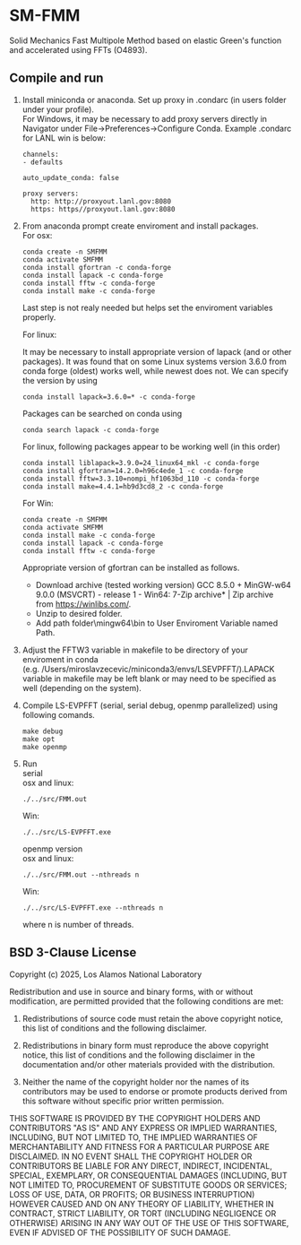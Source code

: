 # SM-FMM
Solid Mechanics Fast Multipole Method based on elastic Green's function and accelerated using FFTs (O4893).

## Compile and run

1. Install miniconda or anaconda. Set up proxy in .condarc (in users folder under your profile).  
    For Windows, it may be necessary to add proxy servers directly in Navigator under 
    File->Preferences->Configure Conda. Example .condarc for LANL win is below:
    ```
    channels:
    - defaults
    
    auto_update_conda: false
    
    proxy servers:
      http: http://proxyout.lanl.gov:8080
      https: https//proxyout.lanl.gov:8080
   ```
2. From anaconda prompt create enviroment and install packages.  
    For osx:
    ```
    conda create -n SMFMM
    conda activate SMFMM
    conda install gfortran -c conda-forge  
    conda install lapack -c conda-forge
    conda install fftw -c conda-forge
    conda install make -c conda-forge
    ```

    Last step is not realy needed but helps set the enviroment variables properly.

    For linux:
   
    It may be necessary to install appropriate version of lapack (and or other packages).
    It was found that on some Linux systems version 3.6.0 from conda forge (oldest) works well,
    while newest does not. We can specify the version by using
    ```
    conda install lapack=3.6.0=* -c conda-forge
    ```
    Packages can be searched on conda using
    ```
    conda search lapack -c conda-forge
    ```
    For linux, following packages appear to be working well (in this order)
    ```
    conda install liblapack=3.9.0=24_linux64_mkl -c conda-forge
    conda install gfortran=14.2.0=h96c4ede_1 -c conda-forge
    conda install fftw=3.3.10=nompi_hf1063bd_110 -c conda-forge
    conda install make=4.4.1=hb9d3cd8_2 -c conda-forge
    ```
    For Win:

    ```
    conda create -n SMFMM
    conda activate SMFMM
    conda install make -c conda-forge
    conda install lapack -c conda-forge
    conda install fftw -c conda-forge
    ```
    Appropriate version of gfortran can be installed as follows.
     - Download archive (tested working version)
         GCC 8.5.0 + MinGW-w64 9.0.0 (MSVCRT) - release 1
           - Win64: 7-Zip archive* | Zip archive
       from https://winlibs.com/.
     - Unzip to desired folder.
     - Add path folder\mingw64\bin to User Enviroment Variable named Path.
   
3. Adjust the FFTW3 variable in makefile to be directory of your enviroment in conda  
    (e.g. /Users/miroslavzecevic/miniconda3/envs/LSEVPFFT/).LAPACK variable in makefile may 
    be left blank or may need to be specified as well (depending on the system).

4. Compile LS-EVPFFT (serial, serial debug, openmp parallelized) using following comands.
    ```
    make debug
    make opt
    make openmp
    ```
5. Run  
    serial  
    osx and linux:
    ```
    ./../src/FMM.out
    ```
    Win:
    ```
    ./../src/LS-EVPFFT.exe
    ```
    
    openmp version  
    osx and linux:
    ```
    ./../src/FMM.out --nthreads n
    ```
    Win:
    ```
    ./../src/LS-EVPFFT.exe --nthreads n
    ```
    where n is number of threads.



## BSD 3-Clause License

Copyright (c) 2025, Los Alamos National Laboratory

Redistribution and use in source and binary forms, with or without
modification, are permitted provided that the following conditions are met:

1. Redistributions of source code must retain the above copyright notice, this
   list of conditions and the following disclaimer.

2. Redistributions in binary form must reproduce the above copyright notice,
   this list of conditions and the following disclaimer in the documentation
   and/or other materials provided with the distribution.

3. Neither the name of the copyright holder nor the names of its
   contributors may be used to endorse or promote products derived from
   this software without specific prior written permission.

THIS SOFTWARE IS PROVIDED BY THE COPYRIGHT HOLDERS AND CONTRIBUTORS "AS IS"
AND ANY EXPRESS OR IMPLIED WARRANTIES, INCLUDING, BUT NOT LIMITED TO, THE
IMPLIED WARRANTIES OF MERCHANTABILITY AND FITNESS FOR A PARTICULAR PURPOSE ARE
DISCLAIMED. IN NO EVENT SHALL THE COPYRIGHT HOLDER OR CONTRIBUTORS BE LIABLE
FOR ANY DIRECT, INDIRECT, INCIDENTAL, SPECIAL, EXEMPLARY, OR CONSEQUENTIAL
DAMAGES (INCLUDING, BUT NOT LIMITED TO, PROCUREMENT OF SUBSTITUTE GOODS OR
SERVICES; LOSS OF USE, DATA, OR PROFITS; OR BUSINESS INTERRUPTION) HOWEVER
CAUSED AND ON ANY THEORY OF LIABILITY, WHETHER IN CONTRACT, STRICT LIABILITY,
OR TORT (INCLUDING NEGLIGENCE OR OTHERWISE) ARISING IN ANY WAY OUT OF THE USE
OF THIS SOFTWARE, EVEN IF ADVISED OF THE POSSIBILITY OF SUCH DAMAGE.
